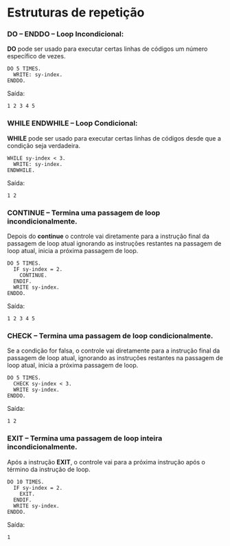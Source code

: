 # Estruturas de repetição

### DO – ENDDO – Loop Incondicional:
**DO** pode ser usado para executar certas linhas de códigos um número específico de vezes.

~~~ABAP
DO 5 TIMES.
  WRITE: sy-index.
ENDDO.
~~~
Saída:
~~~
1 2 3 4 5
~~~

### WHILE ENDWHILE – Loop Condicional:
**WHILE** pode ser usado para executar certas linhas de códigos desde que a condição seja verdadeira.

~~~ABAP
WHILE sy-index < 3.
  WRITE: sy-index.
ENDWHILE.
~~~
Saída:
~~~
1 2
~~~

### CONTINUE – Termina uma passagem de loop incondicionalmente.
Depois do **continue** o controle vai diretamente para a instrução final da passagem de loop atual ignorando as instruções restantes na passagem de loop atual, inicia a próxima passagem de loop.

~~~ABAP
DO 5 TIMES.
  IF sy-index = 2.
    CONTINUE.
  ENDIF.
  WRITE sy-index.
ENDDO.
~~~
Saída:
~~~
1 2 3 4 5
~~~


### CHECK – Termina uma passagem de loop condicionalmente.
Se a condição for falsa, o controle vai diretamente para a instrução final da passagem de loop atual, ignorando as instruções restantes na passagem de loop atual, inicia a próxima passagem de loop.

~~~ABAP
DO 5 TIMES.
  CHECK sy-index < 3.
  WRITE sy-index.
ENDDO.
~~~
Saída:
~~~
1 2
~~~

### EXIT – Termina uma passagem de loop inteira incondicionalmente.
Após a instrução **EXIT**, o controle vai para a próxima instrução após o término da instrução de loop.

~~~ABAP
DO 10 TIMES.
  IF sy-index = 2.
    EXIT.
  ENDIF.
  WRITE sy-index.
ENDDO.
~~~
Saída:
~~~
1 
~~~
